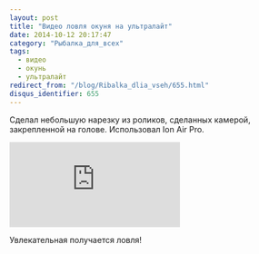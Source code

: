```yaml
---
layout: post
title: "Видео ловля окуня на ультралайт"
date: 2014-10-12 20:17:47
category: "Рыбалка_для_всех"
tags:
  - видео
  - окунь
  - ультралайт
redirect_from: "/blog/Ribalka_dlia_vseh/655.html"
disqus_identifier: 655
---
```

Сделал небольшую нарезку из роликов, сделанных камерой, закрепленной на
голове. Использовал Ion Air Pro.

<div class="video">
  <iframe src="https://www.youtube.com/embed/pr7a7X-_4qo" frameborder="0" allowfullscreen></iframe>
</div>

Увлекательная получается ловля!
